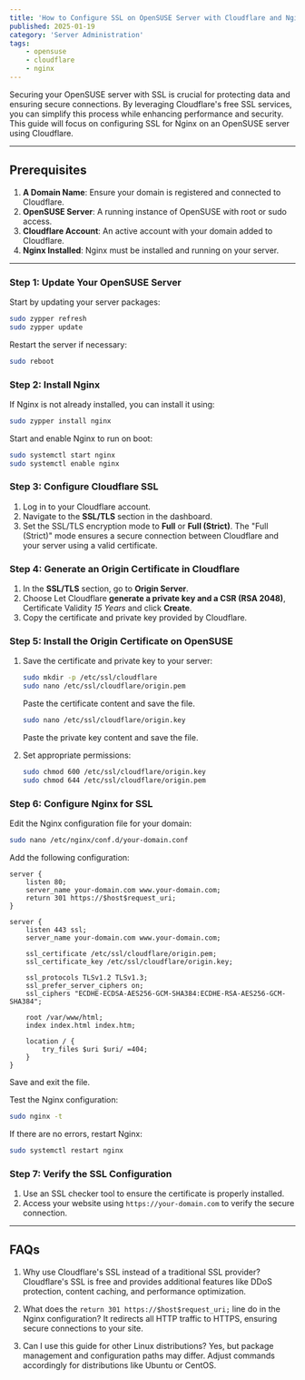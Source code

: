 ```yaml
---
title: 'How to Configure SSL on OpenSUSE Server with Cloudflare and Nginx'
published: 2025-01-19
category: 'Server Administration'
tags:
    - opensuse 
    - cloudflare 
    - nginx
---
```


Securing your OpenSUSE server with SSL is crucial for protecting data and ensuring secure connections. By leveraging Cloudflare's free SSL services, you can simplify this process while enhancing performance and security. This guide will focus on configuring SSL for Nginx on an OpenSUSE server using Cloudflare.

---

## Prerequisites

1. **A Domain Name**: Ensure your domain is registered and connected to Cloudflare.
2. **OpenSUSE Server**: A running instance of OpenSUSE with root or sudo access.
3. **Cloudflare Account**: An active account with your domain added to Cloudflare.
4. **Nginx Installed**: Nginx must be installed and running on your server.

---

### Step 1: Update Your OpenSUSE Server

Start by updating your server packages:

```bash
sudo zypper refresh
sudo zypper update
```

Restart the server if necessary:

```bash
sudo reboot
```

### Step 2: Install Nginx

If Nginx is not already installed, you can install it using:

```bash
sudo zypper install nginx
```

Start and enable Nginx to run on boot:

```bash
sudo systemctl start nginx
sudo systemctl enable nginx
```

### Step 3: Configure Cloudflare SSL

1. Log in to your Cloudflare account.
2. Navigate to the **SSL/TLS** section in the dashboard.
3. Set the SSL/TLS encryption mode to **Full** or **Full (Strict)**. The "Full (Strict)" mode ensures a secure connection between Cloudflare and your server using a valid certificate.

### Step 4: Generate an Origin Certificate in Cloudflare

1. In the **SSL/TLS** section, go to **Origin Server**.
2. Choose Let Cloudflare **generate a private key and a CSR (RSA 2048)**, Certificate Validity *15 Years* and click **Create**.
3. Copy the certificate and private key provided by Cloudflare.

### Step 5: Install the Origin Certificate on OpenSUSE

1. Save the certificate and private key to your server:

   ```bash
   sudo mkdir -p /etc/ssl/cloudflare
   sudo nano /etc/ssl/cloudflare/origin.pem
   ```
   Paste the certificate content and save the file.

   ```bash
   sudo nano /etc/ssl/cloudflare/origin.key
   ```
   Paste the private key content and save the file.

2. Set appropriate permissions:

   ```bash
   sudo chmod 600 /etc/ssl/cloudflare/origin.key
   sudo chmod 644 /etc/ssl/cloudflare/origin.pem
   ```

### Step 6: Configure Nginx for SSL

Edit the Nginx configuration file for your domain:

```bash
sudo nano /etc/nginx/conf.d/your-domain.conf
```

Add the following configuration:

```nginx
server {
    listen 80;
    server_name your-domain.com www.your-domain.com;
    return 301 https://$host$request_uri;
}

server {
    listen 443 ssl;
    server_name your-domain.com www.your-domain.com;

    ssl_certificate /etc/ssl/cloudflare/origin.pem;
    ssl_certificate_key /etc/ssl/cloudflare/origin.key;

    ssl_protocols TLSv1.2 TLSv1.3;
    ssl_prefer_server_ciphers on;
    ssl_ciphers "ECDHE-ECDSA-AES256-GCM-SHA384:ECDHE-RSA-AES256-GCM-SHA384";

    root /var/www/html;
    index index.html index.htm;

    location / {
        try_files $uri $uri/ =404;
    }
}
```

Save and exit the file.

Test the Nginx configuration:

```bash
sudo nginx -t
```

If there are no errors, restart Nginx:

```bash
sudo systemctl restart nginx
```

### Step 7: Verify the SSL Configuration

1. Use an SSL checker tool to ensure the certificate is properly installed.
2. Access your website using `https://your-domain.com` to verify the secure connection.

---

## FAQs

1. Why use Cloudflare's SSL instead of a traditional SSL provider?
Cloudflare's SSL is free and provides additional features like DDoS protection, content caching, and performance optimization.

2. What does the `return 301 https://$host$request_uri;` line do in the Nginx configuration?
It redirects all HTTP traffic to HTTPS, ensuring secure connections to your site.

3. Can I use this guide for other Linux distributions?
Yes, but package management and configuration paths may differ. Adjust commands accordingly for distributions like Ubuntu or CentOS.
